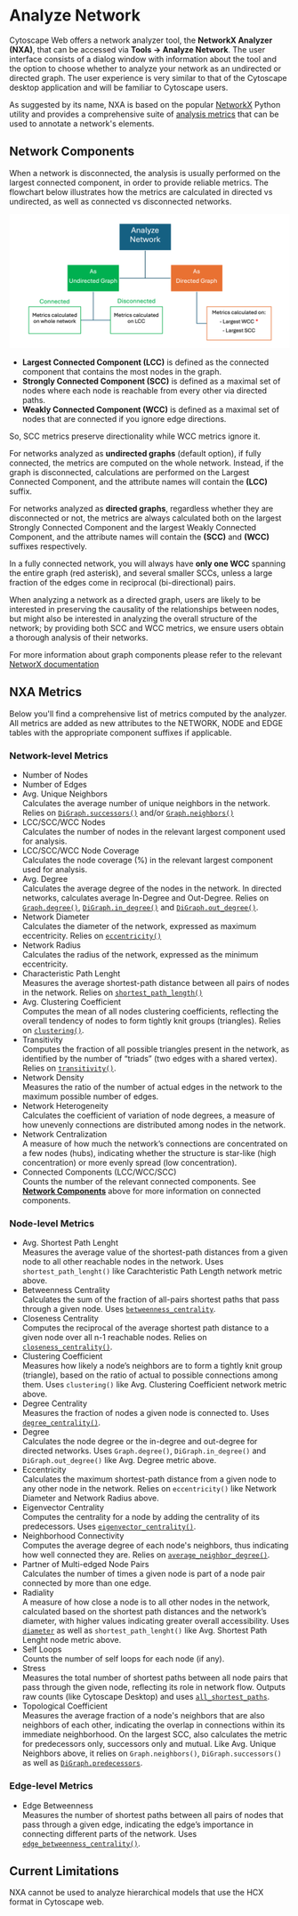 Analyze Network
====================
<a id="analyze"> </a>

Cytoscape Web offers a network analyzer tool, the **NetworkX Analyzer (NXA)**, that can be accessed via **Tools → Analyze Network**.
The user interface consists of a dialog window with information about the tool and the option to choose whether to analyze your network as an undirected or directed graph.
The user experience is very similar to that of the Cytoscape desktop application and will be familiar to Cytoscape users.

As suggested by its name, NXA is based on the popular [NetworkX](https://networkx.org/documentation/stable/index.html) Python utility and provides a comprehensive suite of [analysis metrics](analyze.md#nxa_metrics) that can be used to annotate a network's elements.

<a id="components"></a>
## Network Components

When a network is disconnected, the analysis is usually performed on the largest connected component, in order to provide reliable metrics. The flowchart below illustrates how the metrics are calculated in directed vs undirected, as well as connected vs disconnected networks.

![](_static/images/analyze/nxa_flowchart.png)

- **Largest Connected Component (LCC)** is defined as the connected component that contains the most nodes in the graph.
- **Strongly Connected Component (SCC)** is defined as a maximal set of nodes where each node is reachable from every other via directed paths.
- **Weakly Connected Component (WCC)** is defined as a maximal set of nodes that are connected if you ignore edge directions.

So, SCC metrics preserve directionality while WCC metrics ignore it.

For networks analyzed as **undirected graphs** (default option), if fully connected, the metrics are computed on the whole network. Instead, if the graph is disconnected, calculations are performed on the Largest Connected Component, and the attribute names will contain the **(LCC)** suffix.

For networks analyzed as **directed graphs**, regardless whether they are disconnected or not, the metrics are always calculated both on the largest Strongly Connected Component and the largest Weakly Connected Component, and the attribute names will contain the **(SCC)** and **(WCC)** suffixes respectively.

In a fully connected network, you will always have **only one WCC** spanning the entire graph (red asterisk), and several smaller SCCs, unless a large fraction of the edges come in reciprocal (bi-directional) pairs.

When analyzing a network as a directed graph, users are likely to be interested in preserving the causality of the relationships between nodes, but might also be interested in analyzing the overall structure of the network; by providing both SCC and WCC metrics, we ensure users obtain a thorough analysis of their networks.

For more information about graph components please refer to the relevant [NetworX documentation](https://networkx.org/documentation/stable/reference/algorithms/component.html)

<a id="nxa_metrics"></a>
## NXA Metrics

Below you'll find a comprehensive list of metrics computed by the analyzer. All metrics are added as new attributes to the NETWORK, NODE and EDGE tables with the appropriate component suffixes if applicable.

### Network-level Metrics

- Number of Nodes
- Number of Edges
- Avg. Unique Neighbors  
  Calculates the average number of unique neighbors in the network. Relies on [`DiGraph.successors()`](https://networkx.org/documentation/stable/reference/classes/generated/networkx.DiGraph.successors.html) and/or [`Graph.neighbors()`](https://networkx.org/documentation/stable/reference/classes/generated/networkx.Graph.neighbors.html)
- LCC/SCC/WCC Nodes  
  Calculates the number of nodes in the relevant largest component used for analysis.
- LCC/SCC/WCC Node Coverage  
  Calculates the node coverage (%) in the relevant largest component used for analysis.
- Avg. Degree  
  Calculates the average degree of the nodes in the network. In directed networks, calculates average In-Degree and Out-Degree. Relies on [`Graph.degree()`](https://networkx.org/documentation/stable/reference/classes/generated/networkx.Graph.degree.html), [`DiGraph.in_degree()`](https://networkx.org/documentation/stable/reference/classes/generated/networkx.DiGraph.in_degree.html) and [`DiGraph.out_degree()`](https://networkx.org/documentation/stable/reference/classes/generated/networkx.DiGraph.out_degree.html).
- Network Diameter  
  Calculates the diameter of the network, expressed as maximum eccentricity. Relies on [`eccentricity()`](https://networkx.org/documentation/stable/reference/algorithms/generated/networkx.algorithms.distance_measures.eccentricity.html)
- Network Radius  
  Calculates the radius of the network, expressed as the minimum eccentricity. 
- Characteristic Path Lenght  
  Measures the average shortest-path distance between all pairs of nodes in the network. Relies on [`shortest_path_length()`](https://networkx.org/documentation/stable/reference/algorithms/generated/networkx.algorithms.shortest_paths.generic.shortest_path_length.html)
- Avg. Clustering Coefficient  
  Computes the mean of all nodes clustering coefficients, reflecting the overall tendency of nodes to form tightly knit groups (triangles). Relies on [`clustering()`](https://networkx.org/documentation/stable/reference/algorithms/generated/networkx.algorithms.cluster.clustering.html).
- Transitivity  
  Computes the fraction of all possible triangles present in the network, as identified by the number of “triads” (two edges with a shared vertex). Relies on [`transitivity()`](https://networkx.org/documentation/stable/reference/algorithms/generated/networkx.algorithms.cluster.transitivity.html).
- Network Density  
  Measures the ratio of the number of actual edges in the network to the maximum possible number of edges.
- Network Heterogeneity  
  Calculates the coefficient of variation of node degrees, a measure of how unevenly connections are distributed among nodes in the network.
- Network Centralization  
  A measure of how much the network’s connections are concentrated on a few nodes (hubs), indicating whether the structure is star-like (high concentration) or more evenly spread (low concentration).
- Connected Components (LCC/WCC/SCC)  
  Counts the number of the relevant connected components. See **[Network Components](analyze.md#components)** above for more information on connected components.

### Node-level Metrics

- Avg. Shortest Path Lenght  
  Measures the average value of the shortest-path distances from a given node to all other reachable nodes in the network. Uses `shortest_path_lenght()` like Carachteristic Path Length network metric above.
- Betweenness Centrality  
  Calculates the sum of the fraction of all-pairs shortest paths that pass through a given node. Uses [`betweenness_centrality`](https://networkx.org/documentation/stable/reference/algorithms/generated/networkx.algorithms.centrality.betweenness_centrality.html).
- Closeness Centrality  
  Computes the reciprocal of the average shortest path distance to a given node over all n-1 reachable nodes. Relies on [`closeness_centrality()`](https://networkx.org/documentation/stable/reference/algorithms/generated/networkx.algorithms.centrality.closeness_centrality.html).
- Clustering Coefficient  
  Measures how likely a node’s neighbors are to form a tightly knit group (triangle), based on the ratio of actual to possible connections among them. Uses `clustering()` like Avg. Clustering Coefficient network metric above.
- Degree Centrality  
  Measures the fraction of nodes a given node is connected to. Uses [`degree_centrality()`](https://networkx.org/documentation/stable/reference/algorithms/generated/networkx.algorithms.centrality.degree_centrality.html).
- Degree  
  Calculates the node degree or the in-degree and out-degree for directed networks. Uses `Graph.degree()`, `DiGraph.in_degree()` and `DiGraph.out_degree()` like Avg. Degree metric above.
- Eccentricity  
  Calculates the maximum shortest-path distance from a given node to any other node in the network. Relies on `eccentricity()` like Network Diameter and Network Radius above.
- Eigenvector Centrality  
  Computes the centrality for a node by adding the centrality of its predecessors. Uses [`eigenvector_centrality()`](https://networkx.org/documentation/stable/reference/algorithms/generated/networkx.algorithms.centrality.eigenvector_centrality.html).
- Neighborhood Connectivity  
  Computes the average degree of each node's neighbors, thus indicating how well connected they are. Relies on [`average_neighbor_degree()`](https://networkx.org/documentation/stable/reference/algorithms/generated/networkx.algorithms.assortativity.average_neighbor_degree.html).
- Partner of Multi-edged Node Pairs  
  Calculates the number of times a given node is part of a node pair connected by more than one edge.
- Radiality  
  A measure of how close a node is to all other nodes in the network, calculated based on the shortest path distances and the network’s diameter, with higher values indicating greater overall accessibility. Uses [`diameter`](https://networkx.org/documentation/stable/reference/algorithms/generated/networkx.algorithms.distance_measures.diameter.html) as well as `shortest_path_lenght()` like Avg. Shortest Path Lenght node metric above.
- Self Loops  
  Counts the number of self loops for each node (if any).
- Stress  
  Measures the total number of shortest paths between all node pairs that pass through the given node, reflecting its role in network flow. Outputs raw counts (like Cytoscape Desktop) and uses [`all_shortest_paths`](https://networkx.org/documentation/stable/reference/algorithms/generated/networkx.algorithms.shortest_paths.generic.all_shortest_paths.html).
- Topological Coefficient  
  Measures the average fraction of a node's neighbors that are also neighbors of each other, indicating the overlap in connections within its immediate neighborhood. On the largest SCC, also calculates the metric for predecessors only, successors only and mutual. Like Avg. Unique Neighbors above, it relies on `Graph.neighbors()`, `DiGraph.successors()` as well as [`DiGraph.predecessors`](https://networkx.org/documentation/stable/reference/classes/generated/networkx.DiGraph.predecessors.html).

### Edge-level Metrics

- Edge Betweenness  
  Measures the number of shortest paths between all pairs of nodes that pass through a given edge, indicating the edge’s importance in connecting different parts of the network. Uses [`edge_betweenness_centrality()`](https://networkx.org/documentation/stable/reference/algorithms/generated/networkx.algorithms.centrality.edge_betweenness_centrality.html).
 
## Current Limitations

NXA cannot be used to analyze hierarchical models that use the HCX format in Cytoscape web. 
